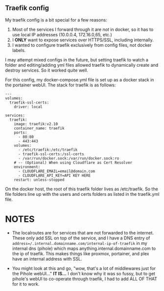 ## Traefik config

My traefik config is a bit special for a few reasons:
1. Most of the services I forward through it are *not* in docker, so it has to use local IP addresses (10.0.0.4, 172.16.0,65, etc.)
2. I **ONLY** want to expose services over HTTPS/SSL, including internally.
3. I wanted to configure traefik exclusively from config files, not docker labels. 

I may attempt mixed configs in the future, but setting traefik to watch a folder and editing/adding yml files allowed traefik to dynamically create and destroy services. So it worked quite well. 

For this config, my docker-compose.yml file is set up as a docker stack in the portainer webUI. The stack for traefik is as follows:

```
---
volumes:
  traefik-ssl-certs:
    driver: local

services:
  traefik:
    image: traefik:v2.10
    container_name: traefik
    ports:
      - 80:80
      - 443:443
    volumes:
      - /etc/traefik:/etc/traefik
      - traefik-ssl-certs:/ssl-certs
      - /var/run/docker.sock:/var/run/docker.sock:ro
    # -- (Optional) When using Cloudflare as Cert Resolver
    environment:
      - CLOUDFLARE_EMAIL=email@domain.com
      - CLOUDFLARE_API_KEY=API KEY HERE
    restart: unless-stopped
```

On the docker host, the root of this traefik folder lives as /etc/traefik. So the file folders line up with the users and certs folders as listed in the traefik.yml file. 

# NOTES

- The localroutes are for services that are not forwarded to the internet. These only add SSL on top of the service, and I have a DNS entry of `address=/.internal.domainname.com/internal-ip-of-traefik` in my internal dns (pihole) which maps anything.internal.domainname.com to the ip of traefik. This makes things like proxmox, portainer, and plex have an internal address with SSL. 

- You might look at this and go, "wow, that's a lot of middlewares just for the Pihole webUI..." **IT IS...** I don't know why it was so fussy, but to get pihole's webUI to co-operate through traefik, I had to add ALL OF THAT for it to work. 